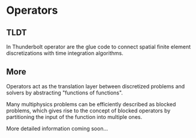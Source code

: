 # Operators

## TLDT 

In Thunderbolt operator are the glue code to connect spatial finite element discretizations with time integration algorithms.

## More

Operators act as the translation layer between discretized problems and solvers by abstracting "functions of functions".

Many multiphysics problems can be efficiently described as blocked problems, which gives rise to the concept of blocked operators by partitioning the input of the function into multiple ones.

More detailed information coming soon...
